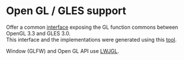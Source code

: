 # Open GL / GLES support

Offer a common [interface](./src/main/java/org/yah/games/glsupport/context/GLContext.java) exposing the GL function 
commons between OpenGL 3.3 and GLES 3.0.   
This interface and the implementations were generated using this [tool](./src/test/java/org/yah/games/glsupport/tools/ContextGenerator.java).   

Window (GLFW) and Open GL API use [LWJGL](https://github.com/LWJGL/lwjgl3).


